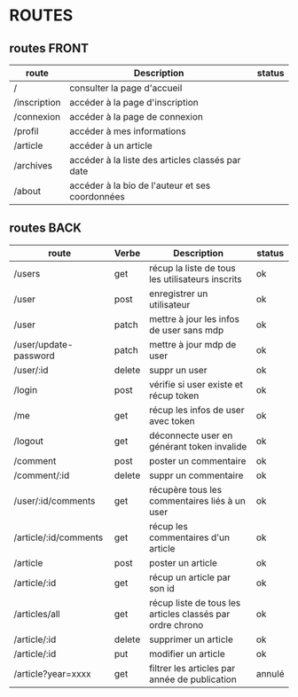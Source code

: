 # ROUTES

## routes FRONT

| route        | Description                                      | status |
| ------------ | ------------------------------------------------ | ------ |
| /            | consulter la page d'accueil                      |        |
| /inscription | accéder à la page d'inscription                  |        |
| /connexion   | accéder à la page de connexion                   |        |
| /profil      | accéder à mes informations                       |        |
| /article     | accéder à un article                             |        |
| /archives    | accéder à la liste des articles classés par date |        |
| /about       | accéder à la bio de l'auteur et ses coordonnées  |        |

## routes BACK

| route                 | Verbe  | Description                                               | status |
| --------------------- | ------ | --------------------------------------------------------- | ------ |
| /users                | get    | récup la liste de tous les utilisateurs inscrits          | ok     |
| /user                 | post   | enregistrer un utilisateur                                | ok     |
| /user                 | patch  | mettre à jour les infos de user sans mdp                  | ok     |
| /user/update-password | patch  | mettre à jour mdp de user                                 | ok     |
| /user/:id             | delete | suppr un user                                             | ok     |
| /login                | post   | vérifie si user existe et récup token                     | ok     |
| /me                   | get    | récup les infos de user avec token                        | ok     |
| /logout               | get    | déconnecte user en générant token invalide                | ok     |
| /comment              | post   | poster un commentaire                                     | ok     |
| /comment/:id          | delete | suppr un commentaire                                      | ok     |
| /user/:id/comments    | get    | récupère tous les commentaires liés à un user             | ok     |
| /article/:id/comments | get    | récup les commentaires d'un article                       | ok     |
| /article              | post   | poster un article                                         | ok     |
| /article/:id          | get    | récup un article par son id                               | ok     |
| /articles/all         | get    | récup liste de tous les articles classés par ordre chrono | ok     |
| /article/:id          | delete | supprimer un article                                      | ok     |
| /article/:id          | put    | modifier un article                                       | ok     |
| /article?year=xxxx    | get    | filtrer les articles par année de publication             | annulé |
